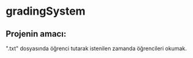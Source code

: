 # gradingSystem

## Projenin amacı:
".txt" dosyasında öğrenci tutarak istenilen zamanda öğrencileri okumak.
